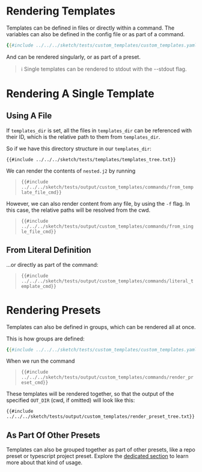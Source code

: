 # Rendering Templates

Templates can be defined in files or directly within a command. The variables can also be defined in the config file or as part of a command.

```yaml
{{#include ../../../sketch/tests/custom_templates/custom_templates.yaml:config}}
```

And can be rendered singularly, or as part of a preset.

>ℹ️ Single templates can be rendered to stdout with the --stdout flag.
# Rendering A Single Template


## Using A File

If `templates_dir` is set, all the files in `templates_dir` can be referenced with their ID, which is the relative path to them from `templates_dir`.

So if we have this directory structure in our `templates_dir`:

```
{{#include ../../../sketch/tests/templates/templates_tree.txt}}
```

We can render the contents of `nested.j2` by running

>`{{#include ../../../sketch/tests/output/custom_templates/commands/from_template_file_cmd}}`

However, we can also render content from any file, by using the `-f` flag. In this case, the relative paths will be resolved from the cwd.

>`{{#include ../../../sketch/tests/output/custom_templates/commands/from_single_file_cmd}}`

## From Literal Definition

...or directly as part of the command:

>`{{#include ../../../sketch/tests/output/custom_templates/commands/literal_template_cmd}}`

# Rendering Presets

Templates can also be defined in groups, which can be rendered all at once.

This is how groups are defined:

```yaml
{{#include ../../../sketch/tests/custom_templates/custom_templates.yaml:preset}}
```

When we run the command

>`{{#include ../../../sketch/tests/output/custom_templates/commands/render_preset_cmd}}`

These templates will be rendered together, so that the output of the specified `OUT_DIR` (cwd, if omitted) will look like this:

```
{{#include ../../../sketch/tests/output/custom_templates/render_preset_tree.txt}}
```

## As Part Of Other Presets

Templates can also be grouped together as part of other presets, like a repo preset or typescript project preset. Explore the [dedicated section](../presets/git.md#adding-templates) to learn more about that kind of usage.
